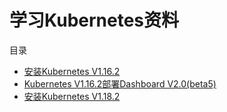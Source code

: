 # 学习Kubernetes资料

目录

* [安装Kubernetes V1.16.2](Install.md)
* [Kubernetes V1.16.2部署Dashboard V2.0(beta5)](Kubernetes-Dashboard.md)
* [安装Kubernetes V1.18.2](Install-182.md)
